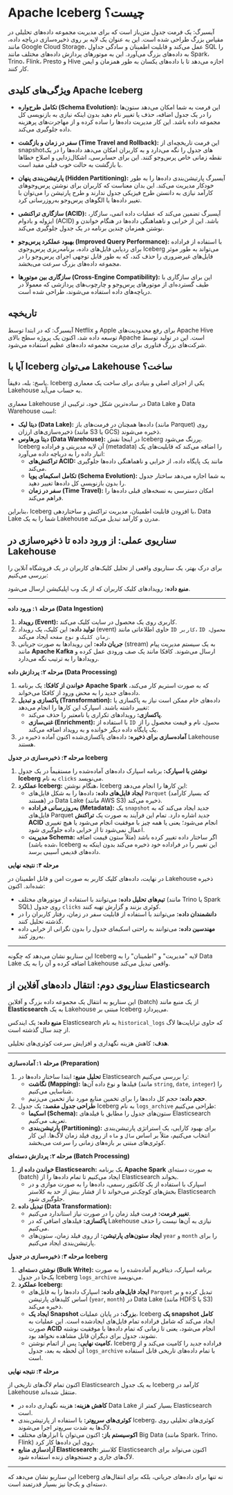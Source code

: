 # Apache Iceberg چیست؟

آیسبرگ: یک فرمت جدول متن‌باز است که برای مدیریت مجموعه داده‌های تحلیلی در مقیاس بزرگ طراحی شده است. این به عنوان یک لایه بر روی ذخیره‌سازی دریاچه داده، مانند Google Cloud Storage، عمل می‌کند و قابلیت اطمینان و سادگی جداول SQL را به داده‌های بزرگ می‌آورد. این به موتورهای پردازش داده‌های مختلف مانند Spark، Trino، Flink، Presto و Hive اجازه می‌دهد تا با داده‌های یکسان به طور همزمان و ایمن کار کنند.

## ویژگی‌های کلیدی Apache Iceberg

*   **تکامل طرح‌واره (Schema Evolution):** این فرمت به شما امکان می‌دهد ستون‌ها را در یک جدول اضافه، حذف یا تغییر نام دهید بدون اینکه نیازی به بازنویسی کل مجموعه داده باشد. این کار مدیریت داده‌ها را ساده کرده و از مهاجرت‌های پرهزینه داده جلوگیری می‌کند.

*   **سفر در زمان و بازگشت (Time Travel and Rollback):** این فرمت تاریخچه‌ای از snapshotهای جدول را نگه می‌دارد و به کاربران امکان می‌دهد داده‌ها را در یک نقطه زمانی خاص پرس‌وجو کنند. این برای حسابرسی، اشکال‌زدایی و اصلاح خطاها با بازگشت به حالت خوب قبلی مفید است.

*   **پارتیشن‌بندی پنهان (Hidden Partitioning):** آیسبرگ پارتیشن‌بندی داده‌ها را به طور خودکار مدیریت می‌کند. این بدان معناست که کاربران برای نوشتن پرس‌وجوهای کارآمد نیازی به دانستن طرح فیزیکی جدول ندارند و طرح پارتیشن را می‌توان با تغییر داده‌ها یا الگوهای پرس‌وجو به‌روزرسانی کرد.

*   **سازگاری تراکنشی (ACID):** آیسبرگ تضمین می‌کند که عملیات داده اتمی، سازگار، ایزوله و بادوام (ACID) باشد. این از خرابی و ناهماهنگی داده‌ها در هنگام خواندن و نوشتن همزمان چندین برنامه در یک جدول جلوگیری می‌کند.

*   **بهبود عملکرد پرس‌وجو (Improved Query Performance):** با استفاده از فراداده برای ردیابی فایل‌های داده، برنامه‌ریزی پرس‌وجوی Iceberg می‌تواند به طور موثر فایل‌های غیرضروری را حذف کند، که به طور قابل توجهی اجرای پرس‌وجو را در مجموعه داده‌های بزرگ سرعت می‌بخشد.

*   **سازگاری بین موتورها (Cross-Engine Compatibility):** این برای سازگاری با طیف گسترده‌ای از موتورهای پرس‌وجو و چارچوب‌های پردازشی که معمولاً در دریاچه‌های داده استفاده می‌شوند، طراحی شده است.

## تاریخچه

آیسبرگ: که در ابتدا توسط Netflix و Apple برای رفع محدودیت‌های Apache Hive توسعه داده شد، اکنون یک پروژه سطح بالای Apache است. این در تولید توسط شرکت‌های بزرگ فناوری برای مدیریت مجموعه داده‌های عظیم استفاده می‌شود.

## آیا با Iceberg می‌توان Lakehouse ساخت؟

پاسخ: بله، دقیقاً. Iceberg یکی از اجزای اصلی و بنیادی برای ساخت یک معماری Lakehouse به حساب می‌آید.

معماری Lakehouse در ساده‌ترین شکل خود، ترکیبی از Data Lake و Data Warehouse است:

*   **دیتا لیک (Data Lake):** داده‌ها همچنان در فرمت‌های باز (مانند Parquet) روی ذخیره‌سازی‌های ارزان (مانند S3 یا GCS) ذخیره می‌شوند.
*   **دیتا ورهاوس (Data Warehouse):** در اینجا نقش Iceberg پررنگ می‌شود. Iceberg آن لایه مدیریتی و فراداده (metadata) را اضافه می‌کند که قابلیت‌های یک انبار داده را به دریاچه داده می‌آورد:
    *   **تراکنش‌های ACID:** مانند یک پایگاه داده، از خرابی و ناهماهنگی داده‌ها جلوگیری می‌کند.
    *   **تکامل اسکیمای پویا (Schema Evolution):** به شما اجازه می‌دهد ساختار جدول را بدون بازنویسی کل داده‌ها تغییر دهید.
    *   **سفر در زمان (Time Travel):** امکان دسترسی به نسخه‌های قبلی داده‌ها را فراهم می‌کند.

بنابراین، Iceberg با افزودن قابلیت اطمینان، مدیریت تراکنش و ساختاردهی، Data Lake شما را به یک Lakehouse مدرن و کارآمد تبدیل می‌کند.

## سناریوی عملی: از ورود داده تا ذخیره‌سازی در Lakehouse

برای درک بهتر، یک سناریوی واقعی از تحلیل کلیک‌های کاربران در یک فروشگاه آنلاین را بررسی می‌کنیم:

**منبع داده:** رویدادهای کلیک کاربران که از یک وب اپلیکیشن ارسال می‌شود.

---

**مرحله ۱: ورود داده (Data Ingestion)**

1.  **رویداد (Event):** کاربری روی یک محصول در سایت کلیک می‌کند.
2.  **تولید داده:** این کلیک، یک رویداد (event) حاوی اطلاعاتی مانند `ID کاربر`، `ID محصول`، `زمان کلیک` و `نوع صفحه` ایجاد می‌کند.
3.  **جریان داده:** این رویدادها به صورت جریانی (stream) به یک سیستم مدیریت پیام مانند **Apache Kafka** ارسال می‌شوند. کافکا مانند یک صف ورودی عمل کرده و رویدادها را به ترتیب نگه می‌دارد.

**مرحله ۲: پردازش داده (Data Processing)**

1.  **خواندن از کافکا:** یک برنامه **Apache Spark** که به صورت استریم کار می‌کند، داده‌های جدید را به محض ورود از کافکا می‌خواند.
2.  **پاکسازی و تبدیل (Transformation):** داده‌های خام ممکن است نیاز به پاکسازی یا تغییر داشته باشند. اسپارک این کارها را انجام می‌دهد:
    *   **پاکسازی:** رویدادهای تکراری یا نامعتبر را حذف می‌کند.
    *   **غنی‌سازی (Enrichment):** با استفاده از `ID محصول`، نام و قیمت محصول را از یک پایگاه داده دیگر خوانده و به رویداد اضافه می‌کند.
3.  **آماده‌سازی برای ذخیره:** داده‌های پاکسازی‌شده اکنون آماده ذخیره در Lakehouse هستند.

**مرحله ۳: ذخیره‌سازی در جدول Iceberg**

1.  **نوشتن با اسپارک:** برنامه اسپارک داده‌های آماده‌شده را مستقیماً در یک جدول **Iceberg** به نام `clicks` می‌نویسد.
2.  **عملکرد Iceberg:** هنگام نوشتن، Iceberg این کارها را انجام می‌دهد:
    *   **ایجاد فایل‌های داده:** داده‌ها را به شکل فایل‌های `Parquet` (که بسیار کارآمد هستند) در Data Lake (مانند AWS S3) ذخیره می‌کند.
    *   **به‌روزرسانی فراداده (Metadata):** یک `snapshot` جدید ایجاد می‌کند که به فایل‌های Parquet جدید اشاره دارد. تمام این فرآیند به صورت یک **تراکنش ACID** انجام می‌شود؛ یعنی یا همه چیز با موفقیت انجام می‌شود یا هیچ تغییری اعمال نمی‌شود تا از خرابی داده جلوگیری شود.
    *   **مدیریت Schema:** اگر ساختار داده تغییر کرده باشد (مثلاً ستون قیمت اضافه شده باشد)، Iceberg این تغییر را در فراداده خود ذخیره می‌کند بدون اینکه به داده‌های قدیمی آسیبی برسد.

**مرحله ۴: نتیجه نهایی**

در نهایت، داده‌های کلیک کاربر به صورت امن و قابل اطمینان در Lakehouse ذخیره شده‌اند. اکنون:

*   **تیم‌های تحلیل داده:** می‌توانند با استفاده از موتورهای مختلف (مانند Trino یا Spark SQL) روی جدول `clicks` کوئری بزنند و گزارش تهیه کنند.
*   **دانشمندان داده:** می‌توانند با استفاده از قابلیت سفر در زمان، رفتار کاربران را در گذشته تحلیل کنند.
*   **مهندسین داده:** می‌توانند به راحتی اسکیمای جدول را بدون نگرانی از خرابی داده به‌روز کنند.

---

این سناریو نشان می‌دهد که چگونه Iceberg لایه "مدیریت" و "اطمینان" را به Data Lake اضافه کرده و آن را به یک Lakehouse واقعی تبدیل می‌کند.

## سناریوی دوم: انتقال داده‌های آفلاین از Elasticsearch

این سناریو به انتقال یک مجموعه داده بزرگ و آفلاین (batch) از یک منبع مانند **Elasticsearch** به یک Lakehouse مبتنی بر Iceberg می‌پردازد.

**منبع داده:** یک ایندکس Elasticsearch به نام `historical_logs` که حاوی ترابایت‌ها لاگ از چند سال گذشته است.

**هدف:** کاهش هزینه نگهداری و افزایش سرعت کوئری‌های تحلیلی.

---

**مرحله ۱: آماده‌سازی (Preparation)**

1.  **تحلیل منبع:** ابتدا ساختار داده‌ها در Elasticsearch را بررسی می‌کنیم:
    *   **نگاشت (Mapping):** فیلدها و نوع داده آن‌ها (مانند `string`, `date`, `integer`) را شناسایی می‌کنیم.
    *   **حجم داده:** حجم کل داده‌ها را برای تخمین منابع مورد نیاز تخمین می‌زنیم.
2.  **طراحی جدول مقصد:** یک جدول Iceberg به نام `logs_archive` طراحی می‌کنیم:
    *   **اسکیما (Schema):** ستون‌های جدول را مطابق با فیلدهای Elasticsearch تعریف می‌کنیم.
    *   **پارتیشن‌بندی (Partitioning):** برای بهبود کارایی، یک استراتژی پارتیشن‌بندی انتخاب می‌کنیم، مثلاً بر اساس `سال` و `ماه` از روی فیلد زمان لاگ‌ها. این کار کوئری‌های مبتنی بر بازه‌های زمانی را سرعت می‌بخشد.

**مرحله ۲: پردازش دسته‌ای (Batch Processing)**

1.  **خواندن داده از Elasticsearch:** یک برنامه **Apache Spark** به صورت دسته‌ای (batch) ایجاد می‌کنیم تا تمام داده‌ها را از Elasticsearch بخواند.
    *   اسپارک با استفاده از یک کانکتور رسمی، داده‌ها را به صورت موازی و در بخش‌های کوچک‌تر می‌خواند تا از فشار بیش از حد به کلاستر Elasticsearch جلوگیری شود.
2.  **تبدیل داده (Data Transformation):**
    *   **تغییر فرمت:** فرمت فیلد زمان را در صورت نیاز استاندارد می‌کنیم.
    *   **پاکسازی:** فیلدهای اضافی که در Lakehouse نیازی به آن‌ها نیست را حذف می‌کنیم.
    *   **ایجاد ستون‌های پارتیشن:** از روی فیلد زمان، ستون‌های `year` و `month` را برای پارتیشن‌بندی ایجاد می‌کنیم.

**مرحله ۳: ذخیره‌سازی در جدول Iceberg**

1.  **نوشتن دسته‌ای (Bulk Write):** برنامه اسپارک، دیتافریم آماده‌شده را به صورت یک‌جا در جدول Iceberg `logs_archive` می‌نویسد.
2.  **عملکرد Iceberg:**
    *   **ایجاد فایل‌های داده:** اسپارک داده‌ها را به فایل‌های `Parquet` تبدیل کرده و بر اساس کلیدهای پارتیشن (`year`, `month`) در Data Lake (مانند HDFS یا S3) ذخیره می‌کند.
    *   **ایجاد یک Snapshot بزرگ:** در پایان عملیات، Iceberg **یک snapshot کامل** ایجاد می‌کند که شامل فراداده تمام فایل‌های ایجادشده است. این عملیات به صورت **ACID** انجام می‌شود، یعنی تا زمانی که تمام داده‌ها با موفقیت نوشته نشوند، جدول برای دیگران قابل مشاهده نخواهد بود.
    *   **کامیت نهایی:** پس از اتمام نوشتن، Iceberg فراداده جدید را کامیت می‌کند و از آن لحظه به بعد، جدول `logs_archive` با تمام داده‌های تاریخی قابل استفاده است.

**مرحله ۴: نتیجه نهایی**

اکنون تمام لاگ‌های تاریخی از Elasticsearch به یک جدول Iceberg کارآمد در Lakehouse منتقل شده‌اند.

*   **کاهش هزینه:** هزینه نگهداری داده در Data Lake بسیار کمتر از Elasticsearch است.
*   **کوئری‌های سریع‌تر:** با استفاده از پارتیشن‌بندی Iceberg، کوئری‌های تحلیلی روی لاگ‌ها به شدت سریع‌تر اجرا می‌شوند.
*   **اکوسیستم باز:** اکنون می‌توان با ابزارهای مختلف Big Data (مانند Spark، Trino، Flink) روی این داده‌ها کار کرد.
*   **آزاد‌سازی منابع Elasticsearch:** کلاستر Elasticsearch اکنون می‌تواند برای لاگ‌های جاری و جستجوهای زنده استفاده شود.

---

این سناریو نشان می‌دهد که Iceberg نه تنها برای داده‌های جریانی، بلکه برای انتقال‌های دسته‌ای و یک‌جا نیز بسیار قدرتمند است.